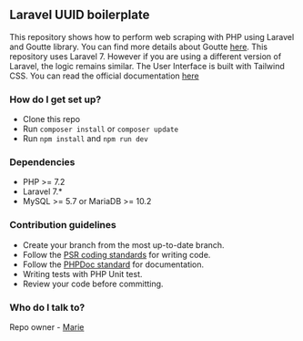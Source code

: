 ## Laravel UUID boilerplate

This repository shows how to perform web scraping with PHP using Laravel and Goutte library.
You can find more details about Goutte [here](https://github.com/FriendsOfPHP/Goutte).
This repository uses Laravel 7. However if you are using a different version of Laravel, the logic remains similar. 
The User Interface is built with Tailwind CSS. You can read the official documentation [here](https://tailwindcss.com/)

### How do I get set up? ###

* Clone this repo
* Run `composer install` or `composer update`
* Run `npm install` and `npm run dev`

### Dependencies ###

* PHP >= 7.2
* Laravel 7.*
* MySQL >= 5.7 or MariaDB >= 10.2

### Contribution guidelines ###

* Create your branch from the most up-to-date branch.
* Follow the [PSR coding standards](https://www.php-fig.org/psr/psr-12) for writing code.
* Follow the [PHPDoc standard](https://github.com/php-fig/fig-standards/blob/master/proposed/phpdoc.md) for documentation.
* Writing tests with PHP Unit test.
* Review your code before committing.

### Who do I talk to? ###

Repo owner - [Marie](https://github.com/emygeek "Marie")